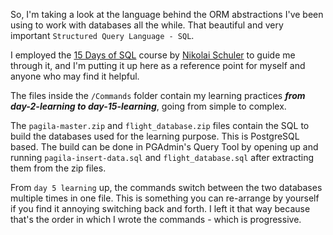 So, I'm taking a look at the language behind the ORM abstractions I've been using to work with databases all the while. That beautiful and very important `Structured Query Language - SQL`.

I employed the [15 Days of SQL](https://udemy.com/course/15-days-of-sql) course by [Nikolai Schuler](https://linkedin.com/in/nikolai-schuler) to guide me through it, and I'm putting it up here as a reference point for myself and anyone who may find it helpful.

The files inside the `/Commands` folder contain my learning practices ***from day-2-learning to day-15-learning***, going from simple to complex.

The `pagila-master.zip` and `flight_database.zip` files contain the SQL to build the databases used for the learning purpose. This is PostgreSQL based. The build can be done in PGAdmin's Query Tool by opening up and running `pagila-insert-data.sql` and `flight_database.sql` after extracting them from the zip files.

From `day 5 learning` up, the commands switch between the two databases multiple times in one file. This is something you can re-arrange by yourself if you find it annoying switching back and forth. I left it that way because that's the order in which I wrote the commands - which is progressive.
